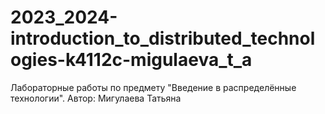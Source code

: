 # 2023_2024-introduction_to_distributed_technologies-k4112c-migulaeva_t_a

Лабораторные работы по предмету "Введение в распределённые технологии".
Автор: Мигулаева Татьяна
